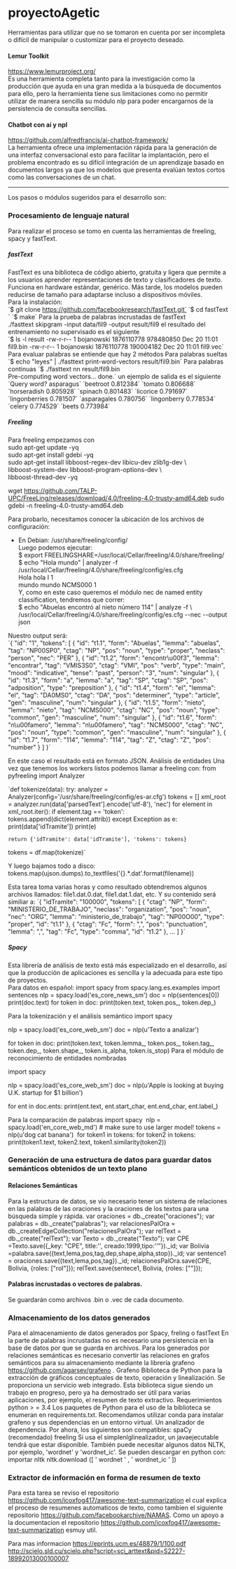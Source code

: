 # proyectoAgetic 

Herramientas para utilizar que no se tomaron en cuenta por ser incompleta o difícil de manipular o customizar para el proyecto deseado.  
#### Lemur Toolkit
https://www.lemurproject.org/  
Es una herramienta completa tanto para la investigación como la producción que ayuda en una gran medida a la búsqueda de documentos para ello, pero la herramienta tiene sus limitaciones como no permitir utilizar de manera sencilla su módulo nlp para poder encargarnos de la persistencia de consulta sencillas. 
#### Chatbot con ai y npl
https://github.com/alfredfrancis/ai-chatbot-framework/  
La herramienta ofrece una implementación rápida para la generación de una interfaz conversacional esto para facilitar la implantación, pero el problema encontrado es su difícil integración de un aprendizaje basado en documentos largos ya que los modelos que presenta evalúan textos cortos como las conversaciones de un chat.  


------------------------
Los pasos o módulos sugeridos para el desarrollo son:
### Procesamiento de lenguaje natural  
Para realizar el proceso se tomo en cuenta las herramientas de freeling, spacy y fastText.  
##### fastText
FastText es una biblioteca de código abierto, gratuita y ligera que permite a los usuarios aprender representaciones de texto y clasificadores de texto. Funciona en hardware estándar, genérico. Más tarde, los modelos pueden reducirse de tamaño para adaptarse incluso a dispositivos móviles.  
Para la instalación:  
´$ git clone https://github.com/facebookresearch/fastText.git´
´$ cd fastText´
´$ make´
Para la prueba de palabras incrustadas de fastText  
./fasttext skipgram -input data/fil9 -output result/fil9
el resultado del entrenamiento no supervisado es el siguiente  
´$ ls -l result
-rw-r-r-- 1 bojanowski 1876110778 978480850 Dec 20 11:01 fil9.bin
-rw-r-r-- 1 bojanowski 1876110778 190004182 Dec 20 11:01 fil9.vec´  
Para evaluar palabras se entiende que hay 2 métodos 
Para palabras sueltas
´$ echo "leyes" | ./fasttext print-word-vectors result/fil9.bin´
Para palabras continuas
´$ ./fasttext nn result/fil9.bin  
Pre-computing word vectors... done.´
un ejemplo de salida es el siguiente
´Query word? asparagus´
´beetroot 0.812384´
´tomato 0.806688´
´horseradish 0.805928´
´spinach 0.801483´
´licorice 0.791697´
´lingonberries 0.781507´
´asparagales 0.780756´
´lingonberry 0.778534´
´celery 0.774529´
´beets 0.773984´  
##### Freeling
Para freeling empezamos con   
sudo apt-get update -yq  
sudo apt-get install gdebi -yq  
sudo apt-get install libboost-regex-dev libicu-dev zlib1g-dev \  
                     libboost-system-dev libboost-program-options-dev \  
                     libboost-thread-dev -yq  

wget https://github.com/TALP-UPC/FreeLing/releases/download/4.0/freeling-4.0-trusty-amd64.deb   sudo gdebi -n freeling-4.0-trusty-amd64.deb  


Para probarlo, necesitamos conocer la ubicación de los archivos de configuración:  
+ En Debian: /usr/share/freeling/config/  
Luego podemos ejecutar:  
$ export FREELINGSHARE=/usr/local/Cellar/freeling/4.0/share/freeling/  
$ echo "Hola mundo" | analyzer -f /usr/local/Cellar/freeling/4.0/share/freeling/config/es.cfg  
Hola hola I 1  
mundo mundo NCMS000 1  
Y, como en este caso queremos el módulo nec de named entity classification, tendremos que correr:  
$ echo "Abuelas encontró al nieto número 114" | analyze -f \  
/usr/local/Cellar/freeling/4.0/share/freeling/config/es.cfg --nec --output json  


Nuestro output será:  
´{
  "id": "1",
  "tokens": [
    {
      "id": "t1.1",
      "form": "Abuelas",
      "lemma": "abuelas",
      "tag": "NP00SP0",
      "ctag": "NP",
      "pos": "noun",
      "type": "proper",
      "neclass": "person",
      "nec": "PER"
    },
    {
      "id": "t1.2",
      "form": "encontr\u00f3",
      "lemma": "encontrar",
      "tag": "VMIS3S0",
      "ctag": "VMI",
      "pos": "verb",
      "type": "main",
      "mood": "indicative",
      "tense": "past",
      "person": "3",
      "num": "singular"
    },
    {
      "id": "t1.3",
      "form": "a",
      "lemma": "a",
      "tag": "SP",
      "ctag": "SP",
      "pos": "adposition",
      "type": "preposition"
    },
    {
      "id": "t1.4",
      "form": "el",
      "lemma": "el",
      "tag": "DA0MS0",
      "ctag": "DA",
      "pos": "determiner",
      "type": "article",
      "gen": "masculine",
      "num": "singular"
    },
    {
      "id": "t1.5",
      "form": "nieto",
      "lemma": "nieto",
      "tag": "NCMS000",
      "ctag": "NC",
      "pos": "noun",
      "type": "common",
      "gen": "masculine",
      "num": "singular"
    },
    {
      "id": "t1.6",
      "form": "n\u00famero",
      "lemma": "n\u00famero",
      "tag": "NCMS000",
      "ctag": "NC",
      "pos": "noun",
      "type": "common",
      "gen": "masculine",
      "num": "singular"
    },
    {
      "id": "t1.7",
      "form": "114",
      "lemma": "114",
      "tag": "Z",
      "ctag": "Z",
      "pos": "number"
    }
  ]
}´  


En este caso el resultado está en formato JSON.
Análisis de entidades
Una vez que tenemos los workers listos podemos llamar a freeling con:
from pyfreeling import Analyzer

´def tokenize(data):
    try:
        analyzer = Analyzer(config='/usr/share/freeling/config/es-ar.cfg')
        tokens = []
        xml_root = analyzer.run(data['parsedText'].encode('utf-8'), 'nec')
        for element in xml_root.iter():
            if element.tag == 'token':
                tokens.append(dict(element.attrib))
    except Exception as e:
        print(data['idTramite'])
        print(e)

    return {'idTramite': data['idTramite'], 'tokens': tokens}
tokens = df.map(tokenize)´  


Y luego bajamos todo a disco:
tokens.map(ujson.dumps).to_textfiles('{}.*.dat'.format(filename))


Esta tarea toma varias horas y como resultado obtendremos algunos archivos llamados: file1.dat.0.dat, file1.dat.1.dat, etc. Y su contenido será similiar a:
´{
  "idTramite": "100000",
  "tokens": [
    {
      "ctag": "NP",
      "form": "MINISTERIO_DE_TRABAJO",
      "neclass": "organization",
      "pos": "noun",
      "nec": "ORG",
      "lemma": "ministerio_de_trabajo",
      "tag": "NP00O00",
      "type": "proper",
      "id": "t1.1"
    },
    {
      "ctag": "Fc",
      "form": ",",
      "pos": "punctuation",
      "lemma": ",",
      "tag": "Fc",
      "type": "comma",
      "id": "t1.2"
  },
  ...
  ]
}´
##### Spacy
Esta librería de análisis de texto está más especializado en el desarrollo, así que la producción de aplicaciones es sencilla y la adecuada para este tipo de proyectos.  
Para datos en español:
import spacy
from spacy.lang.es.examples import sentences
nlp = spacy.load('es_core_news_sm')
doc = nlp(sentences[0])
print(doc.text)
for token in doc:
    print(token.text, token.pos_, token.dep_)

Para la tokenización y el análisis semántico
import spacy

nlp = spacy.load('es_core_web_sm')
doc = nlp(u'Texto a analizar')

for token in doc:
    print(token.text, token.lemma_, token.pos_, token.tag_, token.dep_,
          token.shape_, token.is_alpha, token.is_stop)
Para el módulo de reconocimiento de entidades nombradas

import spacy

nlp = spacy.load('es_core_web_sm')
doc = nlp(u'Apple is looking at buying U.K. startup for $1 billion')

for ent in doc.ents:
    print(ent.text, ent.start_char, ent.end_char, ent.label_)

Para la comparación de palabras 
import spacy
​
nlp = spacy.load('en_core_web_md')  # make sure to use larger model!
tokens = nlp(u'dog cat banana')
​
for token1 in tokens:
   for token2 in tokens:
       print(token1.text, token2.text, token1.similarity(token2))


### Generación de una estructura de datos para guardar datos semánticos obtenidos de un texto plano 
#### Relaciones Semánticas
Para la estructura de datos, se vio necesario tener un sistema de relaciones en las palabras de las oraciones y la oraciones de los textos para una búsqueda simple y rápida.
var oraciones = db._create("oraciones");
var palabras = db._create("palabras");
var relacionesPalOra = db._createEdgeCollection("relacionesPalOra");
var relText = db._create("relText");
var Texto = db._create("Texto");
var CPE =Texto.save({_key: "CPE", title:'', creado:1999,tipo:''”})._id;
var Bolivia =palabra.save({text,lema,pos,tag,dep,shape,alpha,stop})._id;
var sentence1 = oraciones.save({text,lema,pos,tag})._id;
relacionesPalOra.save(CPE, Bolivia, {roles: ["rol"]});
 relText.save(sentece1, Bolivia, {roles: [""]});
#### Palabras incrustadas o vectores de palabras.
Se guardarán como archivos .bin o .vec de cada documento.
### Almacenamiento de los datos generados  
Para el almacenamiento de datos generados por Spacy, freling o fastText
En la parte de palabras incrustadas no es necesario una persistencia en la base de datos por que se guarda en archivos.
Para los generados por relaciones semánticas es necesario convertir las relaciones en grafos semánticos para su almacenamiento mediante la librería grafeno https://github.com/agarsev/grafeno .
Grafeno
Biblioteca de Python para la extracción de gráficos conceptuales de texto, operación y linealización. Se proporciona un servicio web integrado.
Esta biblioteca sigue siendo un trabajo en progreso, pero ya ha demostrado ser útil para varias aplicaciones, por ejemplo, el resumen de texto extractivo.
Requerimientos
python > = 3.4
Los paquetes de Python para el uso de la biblioteca se enumeran en requirements.txt. Recomendamos utilizar conda para instalar grafeno y sus dependencias en un entorno virtual.
Un analizador de dependencia. Por ahora, los siguientes son compatibles:
spaCy (recomendado)
freeling
Si usa el simplenlglinealizador, un javaejecutable tendrá que estar disponible.
También puede necesitar algunos datos NLTK, por ejemplo, 'wordnet' y 'wordnet_ic'. Se pueden descargar en python con:
importar nltk
nltk.download ([ ' wordnet ' , ' wordnet_ic ' ])


### Extractor de información en forma de resumen de texto 
Para esta tarea se reviso el repositorio https://github.com/icoxfog417/awesome-text-summarization
 el cual explica el proceso de resumenes automaticos de texto, como tambien el siguiente repositorio https://github.com/facebookarchive/NAMAS. Como un apoyo a la documentacion el repositorio https://github.com/icoxfog417/awesome-text-summarization esmuy util.


Para mas informacion
https://eprints.ucm.es/48879/1/100.pdf
http://scielo.sld.cu/scielo.php?script=sci_arttext&pid=S2227-18992013000100007  

